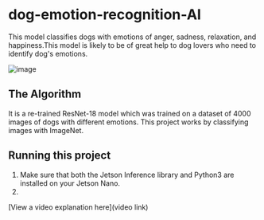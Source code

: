 # dog-emotion-recognition-AI

 This model classifies dogs with emotions of anger, sadness, relaxation, and happiness.This model is likely to be of great help to dog lovers who need to identify dog's emotions.

![image](https://github.com/user-attachments/assets/d9561753-9366-41e1-8700-698378958e54)


## The Algorithm
It is a re-trained ResNet-18 model which was trained on a dataset of 4000 images of dogs with different emotions. This project works by classifying images with ImageNet. 

## Running this project

1. Make sure that both the Jetson Inference library and Python3 are installed on your Jetson Nano.
2. 

[View a video explanation here](video link)
